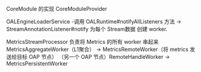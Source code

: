 CoreModule 的实现 CoreModuleProvider

OALEngineLoaderService -调用 OALRuntime#notifyAllListeners 方法  -> StreamAnnotationListener#notify 为每个 Stream数据 创建 worker.

MetricsStreamProcessor 负责将 Metrics 的所有 worker 串起来
MetricsAggregateWorker（L1聚合） -> MetricsRemoteWorker（将 metrics 发送给目标 OAP 节点）
（另一个 OAP 节点）RemoteHandleWorker -> MetricsPersistentWorker

